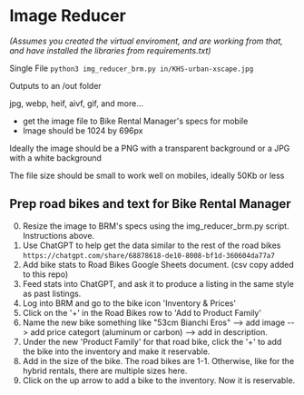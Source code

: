 # Image Reducer

*(Assumes you created the virtual enviroment, and are working from that, and have installed the libraries from requirements.txt)*

Single File
`python3 img_reducer_brm.py in/KHS-urban-xscape.jpg`

Outputs to an /out folder

jpg, webp, heif, aivf, gif, and more...

- get the image file to Bike Rental Manager's specs for mobile
- Image should be 1024 by 696px

Ideally the image should be a PNG with a transparent background or a JPG with a white background

The file size should be small to work well on mobiles, ideally 50Kb or less

## Prep road bikes and text for Bike Rental Manager 
0. Resize the image to BRM's specs using the img_reducer_brm.py script. Instructions above.
1. Use ChatGPT to help get the data similar to the rest of the road bikes
`https://chatgpt.com/share/68878618-de10-8008-bf1d-360604da77a7`
2. Add bike stats to Road Bikes Google Sheets document. (csv copy added to this repo)
3. Feed stats into ChatGPT, and ask it to produce a listing in the same style as past listings.
4. Log into BRM and go to the bike icon 'Inventory & Prices'
5. Click on the '+' in the Road Bikes row to 'Add to Product Family'
6. Name the new bike something like "53cm Bianchi Eros" --> add image --> add price categort (aluminum or carbon) --> add in description.
7. Under the new 'Product Family' for that road bike, click the '+' to add the bike into the inventory and make it reservable.
8. Add in the size of the bike. The road bikes are 1-1. Otherwise, like for the hybrid rentals, there are multiple sizes here.
9. Click on the up arrow to add a bike to the inventory. Now it is reservable.






